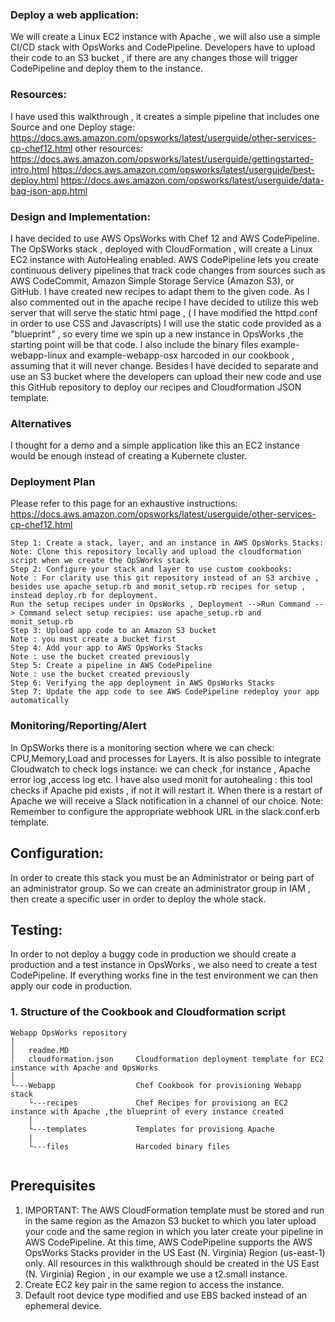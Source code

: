 ### Deploy a web application:
We will create a Linux EC2 instance with Apache , we will also use a simple CI/CD stack with OpsWorks and CodePipeline.
Developers have to upload their code to an S3 bucket , if there are any changes those will trigger CodePipeline and deploy them
to the instance.

### Resources:

I have used this walkthrough , it creates a simple pipeline that includes one Source and one Deploy stage:
https://docs.aws.amazon.com/opsworks/latest/userguide/other-services-cp-chef12.html
other resources:
https://docs.aws.amazon.com/opsworks/latest/userguide/gettingstarted-intro.html
https://docs.aws.amazon.com/opsworks/latest/userguide/best-deploy.html
https://docs.aws.amazon.com/opsworks/latest/userguide/data-bag-json-app.html


### Design and Implementation:

I have decided to use AWS OpsWorks with Chef 12 and AWS CodePipeline.
The OpSWorks stack , deployed with CloudFormation , will create a Linux EC2 instance with AutoHealing enabled.
AWS CodePipeline lets you create continuous delivery pipelines that track code changes from sources such as AWS CodeCommit, Amazon Simple Storage Service (Amazon S3), or GitHub.
I have created new recipes to adapt them to the given code. As I also commented out in the apache recipe I have decided to utilize
this web server that will serve the static html page , ( I have modified the httpd.conf in order to use CSS and Javascripts)
I will use the static code provided as a "blueprint" , so every time we spin up a new instance in OpsWorks ,the starting point will be that code.
I also include the binary files example-webapp-linux and example-webapp-osx harcoded in our cookbook , assuming that it will never change.
Besides I have decided to separate and use an S3 bucket where the developers can upload their new code and use this GitHub repository to deploy our recipes and Cloudformation JSON template.

### Alternatives

I thought for a demo and a simple application like this an EC2 instance would be enough instead of creating a Kubernete cluster.

### Deployment Plan

Please refer to this page for an exhaustive instructions:
https://docs.aws.amazon.com/opsworks/latest/userguide/other-services-cp-chef12.html

```
Step 1: Create a stack, layer, and an instance in AWS OpsWorks Stacks:
Note: Clone this repository locally and upload the cloudformation script when we create the OpSWorks stack
Step 2: Configure your stack and layer to use custom cookbooks:
Note : For clarity use this git repository instead of an S3 archive , besides use apache_setup.rb and monit_setup.rb recipes for setup , instead deploy.rb for deployment.
Run the setup recipes under in OpsWorks , Deployment -->Run Command --> Command select setup recipies: use apache_setup.rb and monit_setup.rb
Step 3: Upload app code to an Amazon S3 bucket
Note : you must create a bucket first
Step 4: Add your app to AWS OpsWorks Stacks
Note : use the bucket created previously
Step 5: Create a pipeline in AWS CodePipeline
Note : use the bucket created previously
Step 6: Verifying the app deployment in AWS OpsWorks Stacks
Step 7: Update the app code to see AWS CodePipeline redeploy your app automatically

```


### Monitoring/Reporting/Alert

In OpSWorks there is a monitoring section where we can check: CPU,Memory,Load and processes for Layers.
It is also possible to integrate Cloudwatch to check logs instance: we can check ,for instance , Apache error log ,access log etc.
I have also used monit for autohealing : this tool checks if Apache pid exists , if not it will restart it.
When there is a restart of Apache we will receive a Slack notification in a channel of our choice.
Note: Remember to configure the appropriate webhook URL in the slack.conf.erb template.

## Configuration:

In order to create this stack you must be an Administrator or being part of an administrator group.
So we can create an administrator group in IAM , then create a specific user in order to deploy the whole stack.

## Testing:

In order to not deploy a buggy code in production we should create a production and a test instance in  OpsWorks ,
we also need to create a test  CodePipeline.
If everything works fine in the test environment we can then apply our code in production.

### 1. Structure of the Cookbook and Cloudformation script

```
Webapp OpsWorks repository
│
│   readme.MD
│   cloudformation.json     Cloudformation deployment template for EC2 instance with Apache and OpsWorks
│
└---Webapp                  Chef Cookbook for provisioning Webapp stack
    └---recipes             Chef Recipes for provisiong an EC2 instance with Apache ,the blueprint of every instance created
    │                       
    └---templates           Templates for provisiong Apache    
    |
    └---files               Harcoded binary files


```
## Prerequisites
1. IMPORTANT: The AWS CloudFormation template must be stored and run in the same region as the Amazon S3 bucket to which you later upload your code and the same region in which you later create your pipeline in AWS CodePipeline. At this time, AWS CodePipeline supports the AWS OpsWorks Stacks provider in the US East (N. Virginia) Region (us-east-1) only. All resources in this walkthrough should be created in the US East (N. Virginia) Region , in our example we use a t2.small instance.
1. Create EC2 key pair in the same region to access the instance.
1. Default root device type modified and use EBS backed instead of an ephemeral device.
